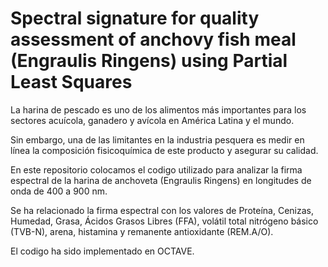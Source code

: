 # Spectral signature for quality assessment of anchovy fish meal (Engraulis Ringens) using Partial Least Squares

La harina de pescado es uno de los alimentos más importantes para los sectores acuícola, ganadero y avícola en América Latina y el mundo. 

Sin embargo, una de las limitantes en la industria pesquera es medir en línea la composición fisicoquímica de este producto y asegurar su calidad. 

En este repositorio colocamos el codigo utilizado para analizar la firma espectral de la harina de anchoveta (Engraulis Ringens) en longitudes de onda de 400 a 900 nm.

Se ha relacionado la firma espectral con los valores de Proteína, Cenizas, Humedad, Grasa, Ácidos Grasos Libres (FFA), volátil total nitrógeno básico (TVB-N), arena, histamina y remanente antioxidante (REM.A/O). 

El codigo ha sido implementado en OCTAVE.

